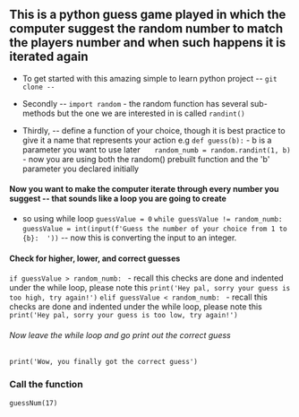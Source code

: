## This is a python guess game played in which  the computer suggest the random number to match the players number and when such happens it is iterated again

- To get started with this amazing simple to learn python project 
-- `git clone -- `

- Secondly
 -- `import random` - the random function has several sub-methods but the one we are interested in is called `randint()`

- Thirdly,
-- define a function of your choice, though it is best practice to give it a name that represents your action e.g 
`def guess(b):` - b is a parameter you want to use later
`   random_numb = random.randint(1, b)` - now you are using both the random() prebuilt function and the 'b' parameter you declared initially

#### Now you want to make the computer iterate through every number you suggest -- that sounds like a  loop you are going to create

- so using while loop
`guessValue = 0`
`while guessValue != random_numb:`
    `guessValue = int(input(f'Guess the number of your choice from 1 to {b}:  '))` -- now this is converting the input to an integer.
#### Check for higher, lower, and correct guesses
`if guessValue > random_numb: ` - recall this checks are done and indented under the while loop, please note this
    `print('Hey pal, sorry your guess is too high, try again!')`
`elif guessValue < random_numb: ` - recall this checks are done and indented under the while loop, please note this
    `print('Hey pal, sorry your guess is too low, try again!')`

###### Now leave the while loop and go print out the correct guess

`print('Wow, you finally got the correct guess')`

### Call the function 
`guessNum(17)`






